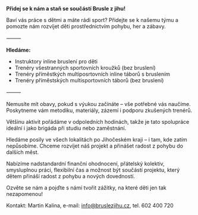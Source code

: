 **Přidej se k nám a staň se součástí Brusle z jihu!**

Baví vás práce s dětmi a máte rádi sport? Přidejte se k našemu týmu a pomozte nám rozvíjet děti prostřednictvím pohybu, her a zábavy.

⸻

**Hledáme:**
- Instruktory inline bruslení pro děti
- Trenéry všestranných sportovních kroužků (bez bruslení)
- Trenéry příměstkých multiposrtovních inline táborů s bruslením
- Trenéry příměstských multisportovních táborů (bez bruslení)

⸻

Nemusíte mít obavy, pokud s výukou začínáte – vše potřebné vás naučíme. Poskytneme vám metodiku, materiály, zázemí i podporu zkušených trenérů.

Většinu aktivit pořádáme v odpoledních hodinách, takže je tato spolupráce ideální i jako brigáda při studiu nebo zaměstnání.

Hledáme posily ve všech lokalitách po Jihočeském kraji – i tam, kde zatím nepůsobíme. Chceme rozvíjet náš projekt a přinášet radost z pohybu do dalších měst.

Nabízíme nadstandardní finanční ohodnocení, přátelský kolektiv, smysluplnou práci, flexibilní čas a možnost být součástí projektu, který dětem přináší radost z pohybu a nových dovedností.

Ozvěte se nám a pojďte s námi tvořit zážitky, na které děti jen tak nezapomenou!

Kontakt: Martin Kalina, e-mail: info@bruslezjihu.cz, tel. 602 400 720
